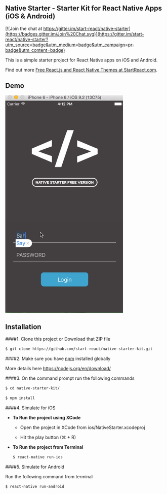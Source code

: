 ## Native Starter - Starter Kit for React Native Apps (iOS & Android)

[![Join the chat at https://gitter.im/start-react/native-starter](https://badges.gitter.im/Join%20Chat.svg)](https://gitter.im/start-react/native-starter?utm_source=badge&utm_medium=badge&utm_campaign=pr-badge&utm_content=badge)

This is a simple starter project for React Native apps on iOS and Android.

Find out more [Free React.js and React Native Themes at StartReact.com](http://www.startreact.com/).

## Demo

![Demo](/Screenshots/demo.gif "Login Screen")



## Installation
####1. Clone this project or Download that ZIP file

```sh
$ git clone https://github.com/start-react/native-starter-kit.git
```

####2.  Make sure you have [npm](https://www.npmjs.org/) installed globally

More details here
https://nodejs.org/en/download/ 

####3. On the command prompt run the following commands

```sh
$ cd native-starter-kit/
```
```sh
$ npm install 
```

####4. Simulate for iOS

*	**To Run the project using XCode**

	*	Open the project in XCode from ios/NativeStarter.xcodeproj

	*	Hit the play button (&#8984; + R)


*	**To Run the project from Terminal**

	```sh
	$ react-native run-ios
	```

####5. Simulate for Android

Run the following command from terminal

```sh
$ react-native run-android
```

